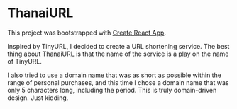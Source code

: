 # ThanaiURL

This project was bootstrapped with [Create React App](https://github.com/facebook/create-react-app).

Inspired by TinyURL, I decided to create a URL shortening service.
The best thing about ThanaiURL is that the name of the service is a play on the name of TinyURL.

I also tried to use a domain name that was as short as possible within the range of personal purchases, and this time I chose a domain name that was only 5 characters long, including the period.
This is truly domain-driven design. Just kidding.
